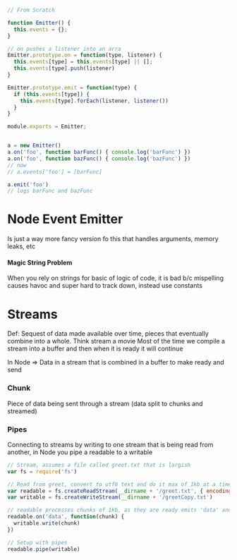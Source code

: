 ```js
// From Scratch

function Emitter() {
  this.events = {};
}

// on pushes a listener into an arra
Emitter.prototype.on = function(type, listener) {
  this.events[type] = this.events[type] || [];
  this.events[type].push(listener)
}

Emitter.prototype.emit = function(type) {
  if (this.events[type]) {
    this.events[type].forEach(listener, listener())
  }
}

module.exports = Emitter;


a = new Emitter()
a.on('foo', function barFunc() { console.log('barFunc') })
a.on('foo', function bazFunc() { console.log('bazFunc') })
// now
// a.events['foo'] = [barFunc]

a.emit('foo')
// logs barFunc and bazFunc
```

# Node Event Emitter
Is just a way more fancy version fo this that handles arguments, memory leaks, etc

#### Magic String Problem
When you rely on strings for basic of logic of code, it is bad b/c mispelling causes havoc and super hard to track down, instead use constants

# Streams
Def: Sequest of data made available over time, pieces that eventually combine into a whole.  Think stream a movie
Most of the time we compile a stream into a buffer and then when it is ready it will continue

In Node => Data in a stream that is combined in a buffer to make ready and send

### Chunk
Piece of data being sent through a stream (data split to chunks and streamed)

### Pipes
Connecting to streams by writing to one stream that is being read from another, in Node you pipe a readable to a writable

```js
// Stream, assumes a file called greet.txt that is largish
var fs = require('fs')

// Read from greet, convert to utf8 text and do it max of 1kb at a time
var readable = fs.createReadStream(__dirname + '/greet.txt', { encoding: 'utf8', highWaterMark: 1024 })
var writable = fs.createWriteStream(__dirname + '/greetCopy.txt')

// readable processes chunks of 1kb, as they are ready emits 'data' and the writable gets the chunk sent to it
readable.on('data', function(chunk) {
  writable.write(chunk)
})

// Setup with pipes
readable.pipe(writable)


```
